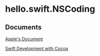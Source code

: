 hello.swift.NSCoding
====================


Documents
---------

[Apple's Document](xcdoc://?url=developer.apple.com/library/etc/redirect/xcode/mac/34580/documentation/Cocoa/Conceptual/Archiving/Archiving.html)

[Swift Development with Cocoa](http://shop.oreilly.com/product/0636920034285.do)
